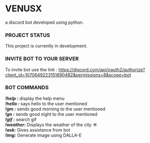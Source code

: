 # VENUSX #
 a discord bot developed using python.
 
### PROJECT STATUS ###
This project is currently in development.

### INVITE BOT TO YOUR SERVER ###
To invite bot use the link : https://discord.com/api/oauth2/authorize?client_id=1070649223151890482&permissions=8&scope=bot

### BOT COMMANDS ###
***!help :***
display the help menu
<br />
***!hello :***
says hello to the user mentioned
<br />
***!gm :***
sends good morning to the user mentioned
<br />
***!gn :***
sends good night to the user mentioned
<br />
***!gif :***
search gif
<br />
***!weather<cityName>:***
Displays the weather of the city ☀️
<br />
***!ask:***
Gives assistance from bot
<br />
***!img:***
Generate image using DALLA-E
<br />
